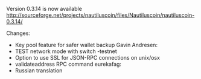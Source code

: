 Version 0.3.14 is now available
http://sourceforge.net/projects/nautiluscoin/files/Nautiluscoin/nautiluscoin-0.3.14/

Changes:
* Key pool feature for safer wallet backup
Gavin Andresen:
* TEST network mode with switch -testnet
* Option to use SSL for JSON-RPC connections on unix/osx
* validateaddress RPC command
eurekafag:
* Russian translation
